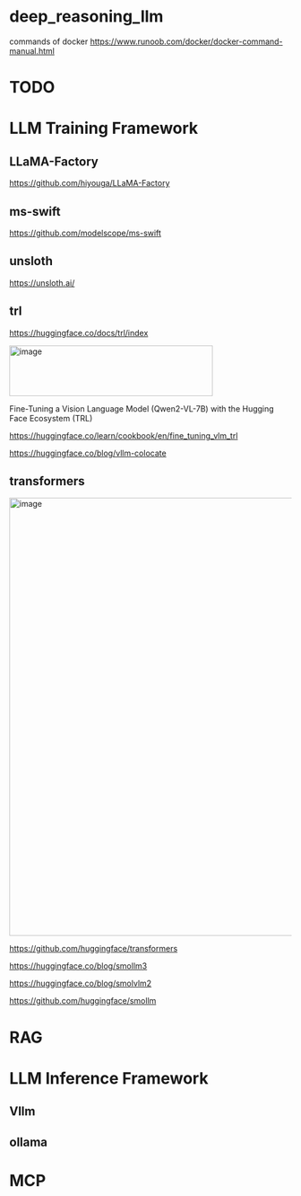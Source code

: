 # deep_reasoning_llm

commands of docker 
https://www.runoob.com/docker/docker-command-manual.html


# TODO

# LLM Training Framework

## LLaMA-Factory
https://github.com/hiyouga/LLaMA-Factory

## ms-swift
https://github.com/modelscope/ms-swift

## unsloth
https://unsloth.ai/

## trl
https://huggingface.co/docs/trl/index

<img width="363" height="90" alt="image" src="https://github.com/user-attachments/assets/3192f1c3-fa76-4c98-917a-ba69563799e8" />

Fine-Tuning a Vision Language Model (Qwen2-VL-7B) with the Hugging Face Ecosystem (TRL)

https://huggingface.co/learn/cookbook/en/fine_tuning_vlm_trl


https://huggingface.co/blog/vllm-colocate

## transformers
<img width="2240" height="780" alt="image" src="https://github.com/user-attachments/assets/75f1917b-3f70-4bb5-9f31-89d5648c5cbc" />

https://github.com/huggingface/transformers

https://huggingface.co/blog/smollm3

https://huggingface.co/blog/smolvlm2

https://github.com/huggingface/smollm


# RAG


# LLM Inference Framework

## Vllm

## ollama

# MCP

## 

